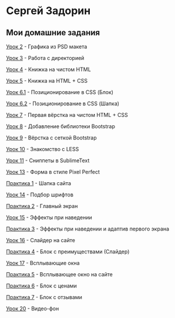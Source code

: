 # Сергей Задорин
## Мои домашние задания

[Урок 2](https://github.com/zadorinserj/zadorinserj.github.io/tree/master/lesson_2/img/) - Графика из PSD макета


[Урок 3](https://github.com/zadorinserj/zadorinserj.github.io/tree/master/lesson_3/) - Работа с директорией


[Урок 4](https://zadorinserj.github.io/lesson_4/) - Книжка на чистом HTML


[Урок 5](https://zadorinserj.github.io/lesson_5/) - Книжка на HTML + CSS


[Урок 6.1](https://zadorinserj.github.io/lesson_6/block/) - Позиционирование в CSS (Блок)


[Урок 6.2](https://zadorinserj.github.io/lesson_6/hat/) - Позиционирование в CSS (Шапка)


[Урок 7](https://zadorinserj.github.io/lesson_7/first_site/src/) - Первая вёрстка на чистом HTML + CSS


[Урок 8](https://zadorinserj.github.io/lesson_8/) - Добавление библиотеки Bootstrap


[Урок 9](https://zadorinserj.github.io/lesson_9/first_site/src/) - Вёрстка с сеткой Bootstrap


[Урок 10](https://github.com/zadorinserj/zadorinserj.github.io/tree/master/lesson_10/) - Знакомство с LESS


[Урок 11](https://github.com/zadorinserj/zadorinserj.github.io/tree/master/lesson_11/) - Сниппеты в SublimeText


[Урок 13](https://zadorinserj.github.io/lesson_13/pixel_perfect/src/) - Форма в стиле Pixel Perfect


[Практика 1](https://zadorinserj.github.io/practice_1/project/src/) - Шапка сайта


[Урок 14](https://zadorinserj.github.io/lesson_14/src/) - Подбор шрифтов


[Практика 2](https://zadorinserj.github.io/practice_2/project/src/) - Главный экран


[Урок 15](https://zadorinserj.github.io/lesson_15/src/) - Эффекты при наведении


[Практика 3](https://zadorinserj.github.io/practice_3/project/src/) - Эффекты при наведении и адаптив первого экрана


[Урок 16](https://zadorinserj.github.io/lesson_16/slider/src/) - Слайдер на сайте


[Практика 4](https://zadorinserj.github.io/practice_4/project/src/) - Блок с преимуществами (Слайдер)


[Урок 17](https://zadorinserj.github.io/lesson_17/project/src/) - Всплывающие окна


[Практика 5](https://zadorinserj.github.io/practice_5/project/src/) - Всплывающее окно на сайте


[Практика 6](https://zadorinserj.github.io/practice_6/project/src/) - Блок с ценами


[Практика 7](https://zadorinserj.github.io/practice_7/project/src/) - Блок с отзывами


[Урок 20](https://zadorinserj.github.io/lesson_20/project/src/) - Видео-фон

